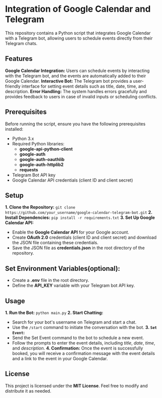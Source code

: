 # Integration of Google Calendar and Telegram
This repository contains a Python script that integrates Google Calendar with a Telegram bot, allowing users to schedule events directly from their Telegram chats.

## Features
**Google Calendar Integration:** Users can schedule events by interacting with the Telegram bot, and the events are automatically added to their Google Calendar.
**Interactive Bot:** The Telegram bot provides a user-friendly interface for setting event details such as title, date, time, and description.
**Error Handling:** The system handles errors gracefully and provides feedback to users in case of invalid inputs or scheduling conflicts.

## Prerequisites
Before running the script, ensure you have the following prerequisites installed:
* Python 3.x
* Required Python libraries:
  * **google-api-python-client**
  * **google-auth**
  * **google-auth-oauthlib**
  * **google-auth-httplib2**
  * **requests**
* Telegram Bot API key
* Google Calendar API credentials (client ID and client secret)

## Setup
**1. Clone the Repository:**
`git clone https://github.com/your_username/google-calendar-telegram-bot.git`
**2. Install Dependencies:**
`pip install -r requirements.txt`
**3. Set Up Google Calendar API:**
* Enable the **Google Calendar API** for your Google account.
* Create **OAuth 2.0** credentials (client ID and client secret) and download the JSON file containing these credentials.
* Save the JSON file as **credentials.json** in the root directory of the repository.

## Set Environment Variables(optional):
* Create a **.env** file in the root directory.
* Define the **API_KEY** variable with your Telegram bot API key.

## Usage
**1. Run the Bot:**
`python main.py`
**2. Start Chatting:**
* Search for your bot's username on Telegram and start a chat.
* Use the `/start` command to initiate the conversation with the bot.
**3. `Set Event`:**
* Send the Set Event command to the bot to schedule a new event.
* Follow the prompts to enter the event details, including *title*, *date*, *time*, and *description*.
**4. Confirmation:**
Once the event is successfully booked, you will receive a confirmation message with the event details and a link to the event in your Google Calendar.

## License
This project is licensed under the **MIT License**. Feel free to modify and distribute it as needed.
